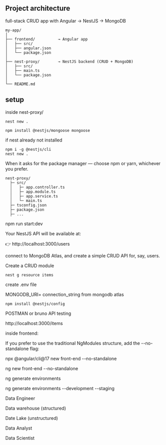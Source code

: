 ## Project architecture
full-stack CRUD app with Angular → NestJS → MongoDB
```
my-app/
│
├── frontend/          → Angular app
│   ├── src/
│   ├── angular.json
│   └── package.json
│
├── nest-proxy/        → NestJS backend (CRUD + MongoDB)
│   ├── src/
│   ├── main.ts
│   └── package.json
│
└── README.md
```

## setup

inside nest-proxy/
```
nest new .

npm install @nestjs/mongoose mongoose
```

if nest already not installed
```
npm i -g @nestjs/cli
nest new .
```

When it asks for the package manager — choose npm or yarn, whichever you prefer.

```
nest-proxy/
  ├─ src/
  │   ├─ app.controller.ts
  │   ├─ app.module.ts
  │   ├─ app.service.ts
  │   └─ main.ts
  ├─ tsconfig.json
  ├─ package.json
  ├─ ...
```

npm run start:dev

Your NestJS API will be available at:

👉 http://localhost:3000/users

connect to MongoDB Atlas, and create a simple CRUD API for, say, users.

Create a CRUD module

```
nest g resource items
```

create .env file

MONGODB_URI= connection_string from mongodb atlas

```
npm install @nestjs/config
```

POSTMAN or bruno API testing

http://localhost:3000/items


inside frontend:

If you prefer to use the traditional NgModules structure, add the --no-standalone flag:

npx @angular/cli@17 new front-end --no-standalone

ng new front-end --no-standalone

ng generate environments

ng generate environments --development --staging

Data Engineer

Data warehouse (structured)

Date Lake (unstructured)

Data Analyst

Data Scientist

